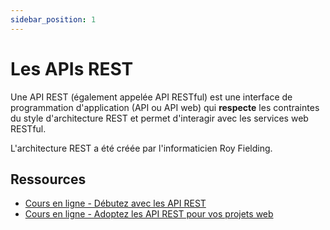```yaml
---
sidebar_position: 1
---
```


# Les APIs REST

Une API REST (également appelée API RESTful) est une interface de programmation d'application (API ou API web) qui **respecte** les contraintes du style d'architecture REST et permet d'interagir avec les services web RESTful.

L'architecture REST a été créée par l'informaticien Roy Fielding.

## Ressources
* [Cours en ligne - Débutez avec les API REST](https://openclassrooms.com/fr/courses/6031886-debutez-avec-les-api-rest)
* [Cours en ligne - Adoptez les API REST pour vos projets web](https://openclassrooms.com/fr/courses/6573181-adoptez-les-api-rest-pour-vos-projets-web)